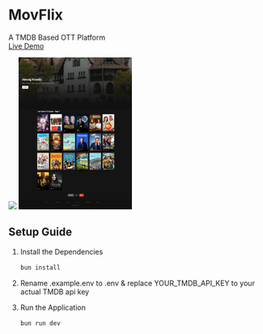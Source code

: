 # MovFlix
A TMDB Based OTT Platform
<br>
<a href="https://mindmovie.netlify.app">Live Demo</a>

<div>
<img src="./screenshots/1.png" height="300">
<img src="./screenshots/2.png" height="300">
</div>

## Setup Guide

1. Install the Dependencies
    ```bash
    bun install 
    ```

2. Rename .example.env to .env & replace YOUR_TMDB_API_KEY to your actual TMDB api key

3. Run the Application
    ```bash
    bun run dev
    ```